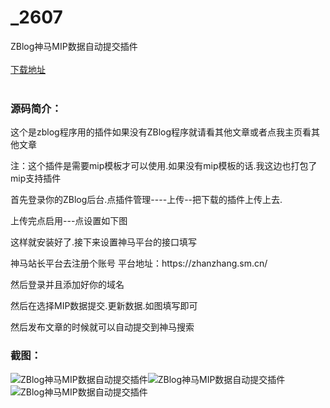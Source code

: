 # _2607
ZBlog神马MIP数据自动提交插件
<br/></br>
[下载地址](https://www.uuid2.com/2607.html "下载地址")
<br/></br>
<h3>源码简介：</h3>
<p>这个是zblog程序用的插件如果没有ZBlog程序就请看其他文章或者点我主页看其他文章<p>
<p>注：这个插件是需要mip模板才可以使用.如果没有mip模板的话.我这边也打包了mip支持插件<p>
<p>首先登录你的ZBlog后台.点插件管理----上传--把下载的插件上传上去.<p>
<p>上传完点启用---点设置如下图<p>
<p>这样就安装好了.接下来设置神马平台的接口填写<p>
<p>神马站长平台去注册个账号 平台地址：https://zhanzhang.sm.cn/<p>
<p> 然后登录并且添加好你的域名<p>
<p>然后在选择MIP数据提交.更新数据.如图填写即可<p>
<p>然后发布文章的时候就可以自动提交到神马搜索<p>
<h3>截图：</h3>
<img src="https://www.uuid2.com/wp-content/uploads/img/202105/3206326798.jpg" alt="ZBlog神马MIP数据自动提交插件"><img src="https://www.uuid2.com/wp-content/uploads/img/202105/3206326337.jpg" alt="ZBlog神马MIP数据自动提交插件"><img src="https://www.uuid2.com/wp-content/uploads/img/202105/6215ac2778.jpg" alt="ZBlog神马MIP数据自动提交插件">
